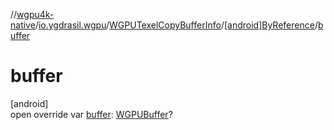 //[wgpu4k-native](../../../../index.md)/[io.ygdrasil.wgpu](../../index.md)/[WGPUTexelCopyBufferInfo](../index.md)/[[android]ByReference](index.md)/[buffer](buffer.md)

# buffer

[android]\
open override var [buffer](buffer.md): [WGPUBuffer](../../-w-g-p-u-buffer/index.md)?